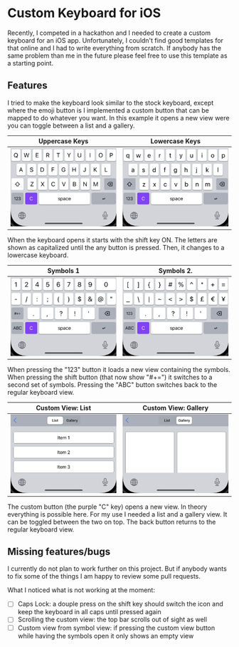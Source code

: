 # Custom Keyboard for iOS

Recently, I competed in a hackathon and I needed to create a custom keyboard for an iOS app. Unfortunately, I couldn't find good templates for that online and I had to write everything from scratch. If anybody has the same problem than me in the future please feel free to use this template as a starting point.

## Features

I tried to make the keyboard look similar to the stock keyboard, except where the emoji button is I implemented a custom button that can be mapped to do whatever you want. In this example it opens a new view were you can toggle between a list and a gallery.

| Uppercase Keys                      | Lowercase Keys                      |
:------------------------------------:|:------------------------------------:
![Uppercase](resources/uppercase.png) | ![Uppercase](resources/lowercase.png)

When the keyboard opens it starts with the shift key ON. The letters are shown as capitalized until the any button is pressed. Then, it changes to a lowercase keyboard.

| Symbols 1                          | Symbols 2.                         |
:-----------------------------------:|:-----------------------------------:
![Uppercase](resources/symbols1.png) | ![Uppercase](resources/symbols2.png)

When pressing the "123" button it loads a new view containing the symbols. When pressing the shift button (that now show "#+=") it switches to a second set of symbols. Pressing the "ABC" button switches back to the regular keyboard view.

| Custom View: List                     | Custom View: Gallery                     |
:--------------------------------------:|:-----------------------------------------:
![Uppercase](resources/custom_list.png) | ![Uppercase](resources/custom_gallery.png)

The custom button (the purple "C" key) opens a new view. In theory everything is possible here. For my use I needed a list and a gallery view. It can be toggled between the two on top. The back button returns to the regular keyboard view.

## Missing features/bugs

I currently do not plan to work further on this project. But if anybody wants to fix some of the things I am happy to review some pull requests.

What I noticed what is not working at the moment:

- [ ] Caps Lock: a douple press on the shift key should switch the icon and keep the keyboard in all caps until pressed again
- [ ] Scrolling the custom view: the top bar scrolls out of sight as well
- [ ] Custom view from symbol view: if pressing the custom view button while having the symbols open it only shows an empty view
